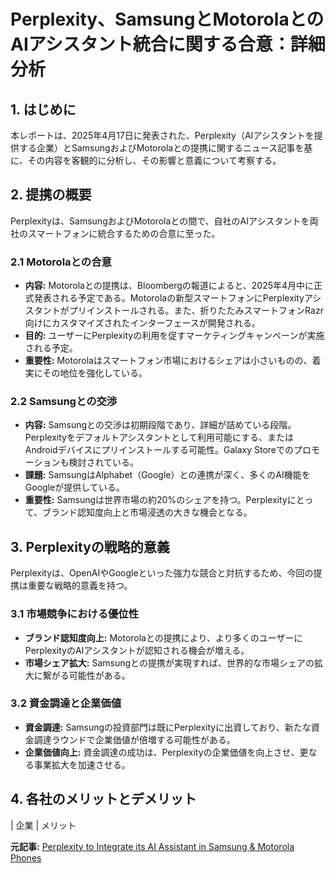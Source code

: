 # Perplexity、SamsungとMotorolaとのAIアシスタント統合に関する合意：詳細分析

## 1. はじめに

本レポートは、2025年4月17日に発表された、Perplexity（AIアシスタントを提供する企業）とSamsungおよびMotorolaとの提携に関するニュース記事を基に、その内容を客観的に分析し、その影響と意義について考察する。

## 2. 提携の概要

Perplexityは、SamsungおよびMotorolaとの間で、自社のAIアシスタントを両社のスマートフォンに統合するための合意に至った。

### 2.1 Motorolaとの合意

* **内容:** Motorolaとの提携は、Bloombergの報道によると、2025年4月中に正式発表される予定である。Motorolaの新型スマートフォンにPerplexityアシスタントがプリインストールされる。また、折りたたみスマートフォンRazr向けにカスタマイズされたインターフェースが開発される。
* **目的:** ユーザーにPerplexityの利用を促すマーケティングキャンペーンが実施される予定。
* **重要性:** Motorolaはスマートフォン市場におけるシェアは小さいものの、着実にその地位を強化している。

### 2.2 Samsungとの交渉

* **内容:** Samsungとの交渉は初期段階であり、詳細が詰めている段階。Perplexityをデフォルトアシスタントとして利用可能にする、またはAndroidデバイスにプリインストールする可能性。Galaxy Storeでのプロモーションも検討されている。
* **課題:** SamsungはAlphabet（Google）との連携が深く、多くのAI機能をGoogleが提供している。
* **重要性:** Samsungは世界市場の約20%のシェアを持つ。Perplexityにとって、ブランド認知度向上と市場浸透の大きな機会となる。

## 3. Perplexityの戦略的意義

Perplexityは、OpenAIやGoogleといった強力な競合と対抗するため、今回の提携は重要な戦略的意義を持つ。

### 3.1 市場競争における優位性

* **ブランド認知度向上:** Motorolaとの提携により、より多くのユーザーにPerplexityのAIアシスタントが認知される機会が増える。
* **市場シェア拡大:** Samsungとの提携が実現すれば、世界的な市場シェアの拡大に繋がる可能性がある。

### 3.2 資金調達と企業価値

* **資金調達:** Samsungの投資部門は既にPerplexityに出資しており、新たな資金調達ラウンドで企業価値が倍増する可能性がある。
* **企業価値向上:** 資金調達の成功は、Perplexityの企業価値を向上させ、更なる事業拡大を加速させる。

## 4. 各社のメリットとデメリット

| 企業 | メリット 

**元記事:** [Perplexity to Integrate its AI Assistant in Samsung & Motorola Phones ](https://en.ain.ua/2025/04/17/perplexity-to-integrate-in-samsung-and-motorola/)